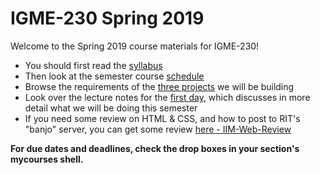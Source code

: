 # IGME-230 Spring 2019
Welcome to the Spring 2019 course materials for IGME-230!
- You should first read the [syllabus](syllabus.md)
- Then look at the semester course [schedule](schedule.md)
- Browse the requirements of the [three projects](./projects/) we will be building
- Look over the lecture notes for the [first day](./weekly/week-01A-notes.md), which discusses in more detail what we will be doing this semester
- If you need some review on HTML & CSS, and how to post to RIT's "banjo" server, you can get some review [here - IIM-Web-Review](https://github.com/tonethar/IGME-230-Master/tree/master/IIM-Web-Review)

**For due dates and deadlines, check the drop boxes in your section's mycourses shell.**
